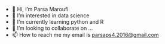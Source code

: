 - 👋 Hi, I’m Parsa Maroufi
- 👀 I’m interested in data science
- 🌱 I’m currently learning python and R
- 💞️ I’m looking to collaborate on ...
- 📫 How to reach me my email is parsaps4.2016@gmail.com

<!---
ParsaStarck/ParsaStarck is a ✨ special ✨ repository because its `README.md` (this file) appears on your GitHub profile.
You can click the Preview link to take a look at your changes.
--->
